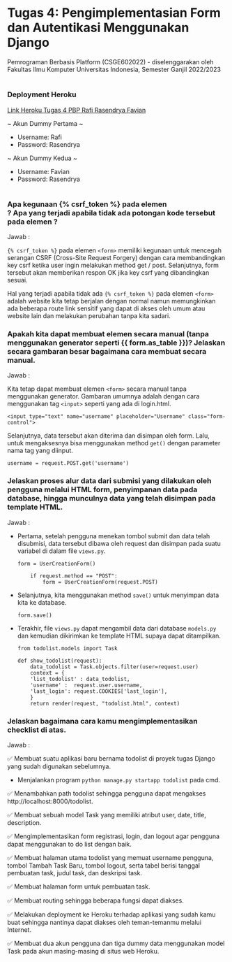 # Tugas 4: Pengimplementasian Form dan Autentikasi Menggunakan Django

Pemrograman Berbasis Platform (CSGE602022) - diselenggarakan oleh Fakultas Ilmu Komputer Universitas Indonesia, Semester Ganjil 2022/2023 

#

### Deployment Heroku
[Link Heroku Tugas 4 PBP Rafi Rasendrya Favian](https://pbp-tugas2-papian.herokuapp.com/todolist/)

~ Akun Dummy Pertama ~
- Username: Rafi
- Password: Rasendrya

~ Akun Dummy Kedua ~
- Username: Favian
- Password: Rasendrya

#

### Apa kegunaan {% csrf_token %} pada elemen <form>? Apa yang terjadi apabila tidak ada potongan kode tersebut pada elemen <form>?
Jawab :

`{% csrf_token %}` pada elemen `<form>` memiliki kegunaan untuk mencegah serangan CSRF (Cross-Site Request Forgery) dengan cara membandingkan key csrf ketika user ingin melakukan method get / post. Selanjutnya, form tersebut akan memberikan respon OK jika key csrf yang dibandingkan sesuai.

Hal yang terjadi apabila tidak ada `{% csrf_token %}` pada elemen `<form>` adalah website kita tetap berjalan dengan normal namun memungkinkan ada beberapa route link sensitif yang dapat di akses oleh umum atau website lain dan melakukan perubahan tanpa kita sadari.


### Apakah kita dapat membuat elemen <form> secara manual (tanpa menggunakan generator seperti {{ form.as_table }})? Jelaskan secara gambaran besar bagaimana cara membuat <form> secara manual.
Jawab :

Kita tetap dapat membuat elemen `<form>` secara manual tanpa menggunakan generator. Gambaran umumnya adalah dengan cara menggunakan tag `<input>` seperti yang ada di login.html. 

```
<input type="text" name="username" placeholder="Username" class="form-control">
```

Selanjutnya, data tersebut akan diterima dan disimpan oleh form. Lalu, untuk mengaksesnya bisa menggunakan method `get()` dengan parameter nama tag yang diinput.

```
username = request.POST.get('username')
```

### Jelaskan proses alur data dari submisi yang dilakukan oleh pengguna melalui HTML form, penyimpanan data pada database, hingga munculnya data yang telah disimpan pada template HTML.
Jawab :

- Pertama, setelah pengguna menekan tombol submit dan data telah disubmisi, data tersebut dibawa oleh request dan disimpan pada suatu variabel di dalam file `views.py`.

    ```
    form = UserCreationForm()

        if request.method == "POST":
            form = UserCreationForm(request.POST)
    ```

- Selanjutnya, kita menggunakan method `save()` untuk menyimpan data kita ke database.

    ```
    form.save()
    ```

- Terakhir, file `views.py` dapat mengambil data dari database `models.py` dan kemudian dikirimkan ke template HTML supaya dapat ditampilkan.

    ```
    from todolist.models import Task

    def show_todolist(request):
        data_todolist = Task.objects.filter(user=request.user)
        context = {
        'list_todolist' : data_todolist,
        'username' :  request.user.username,
        'last_login': request.COOKIES['last_login'],
        }
        return render(request, "todolist.html", context)
    ```


### Jelaskan bagaimana cara kamu mengimplementasikan checklist di atas.
Jawab :

✅ Membuat suatu aplikasi baru bernama todolist di proyek tugas Django yang sudah digunakan sebelumnya.
- Menjalankan program `python manage.py startapp todolist` pada cmd.

✅ Menambahkan path todolist sehingga pengguna dapat mengakses http://localhost:8000/todolist.

✅ Membuat sebuah model Task yang memiliki atribut user, date, title, description.

✅ Mengimplementasikan form registrasi, login, dan logout agar pengguna dapat menggunakan to do list dengan baik.

✅ Membuat halaman utama todolist yang memuat username pengguna, tombol Tambah Task Baru, tombol logout, serta tabel berisi tanggal pembuatan task, judul task, dan deskripsi task.

✅ Membuat halaman form untuk pembuatan task.

✅ Membuat routing sehingga beberapa fungsi dapat diakses.

✅ Melakukan deployment ke Heroku terhadap aplikasi yang sudah kamu buat sehingga nantinya dapat diakses oleh teman-temanmu melalui Internet.

✅ Membuat dua akun pengguna dan tiga dummy data menggunakan model Task pada akun masing-masing di situs web Heroku.